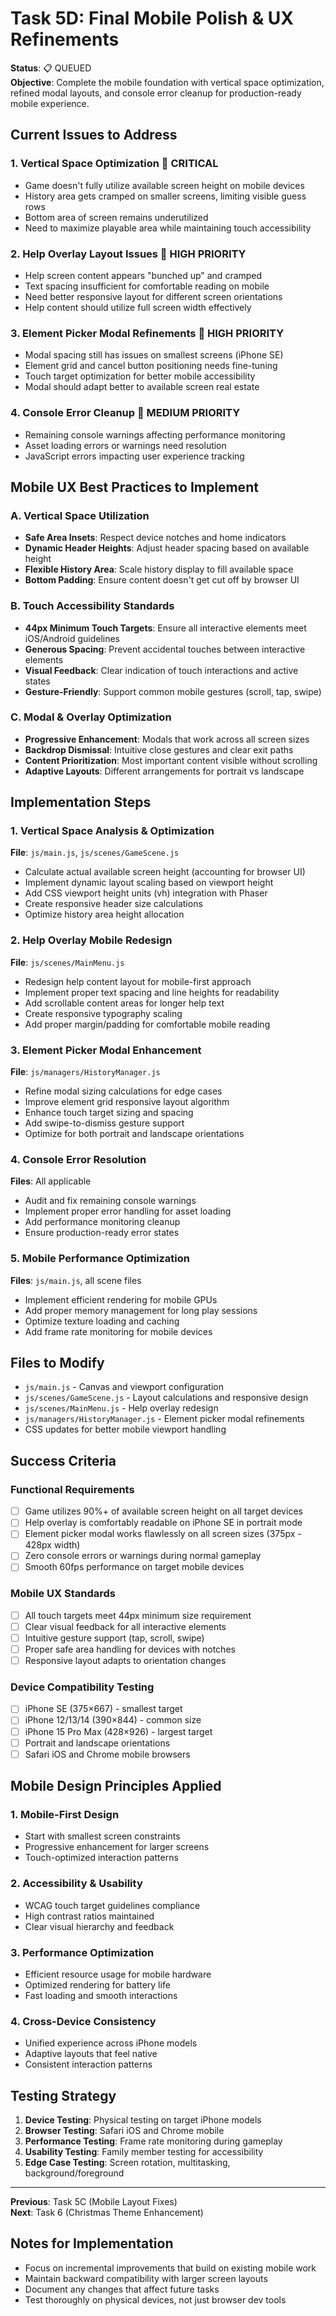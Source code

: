 # Task 5D: Final Mobile Polish & UX Refinements

**Status**: 📋 QUEUED  
**Objective**: Complete the mobile foundation with vertical space optimization, refined modal layouts, and console error cleanup for production-ready mobile experience.

## Current Issues to Address

### 1. Vertical Space Optimization 📱 CRITICAL
- Game doesn't fully utilize available screen height on mobile devices
- History area gets cramped on smaller screens, limiting visible guess rows
- Bottom area of screen remains underutilized
- Need to maximize playable area while maintaining touch accessibility

### 2. Help Overlay Layout Issues 💬 HIGH PRIORITY
- Help screen content appears "bunched up" and cramped
- Text spacing insufficient for comfortable reading on mobile
- Need better responsive layout for different screen orientations
- Help content should utilize full screen width effectively

### 3. Element Picker Modal Refinements 🎯 HIGH PRIORITY
- Modal spacing still has issues on smallest screens (iPhone SE)
- Element grid and cancel button positioning needs fine-tuning
- Touch target optimization for better mobile accessibility
- Modal should adapt better to available screen real estate

### 4. Console Error Cleanup 🔧 MEDIUM PRIORITY
- Remaining console warnings affecting performance monitoring
- Asset loading errors or warnings need resolution
- JavaScript errors impacting user experience tracking

## Mobile UX Best Practices to Implement

### A. Vertical Space Utilization
- **Safe Area Insets**: Respect device notches and home indicators
- **Dynamic Header Heights**: Adjust header spacing based on available height
- **Flexible History Area**: Scale history display to fill available space
- **Bottom Padding**: Ensure content doesn't get cut off by browser UI

### B. Touch Accessibility Standards
- **44px Minimum Touch Targets**: Ensure all interactive elements meet iOS/Android guidelines
- **Generous Spacing**: Prevent accidental touches between interactive elements
- **Visual Feedback**: Clear indication of touch interactions and active states
- **Gesture-Friendly**: Support common mobile gestures (scroll, tap, swipe)

### C. Modal & Overlay Optimization
- **Progressive Enhancement**: Modals that work across all screen sizes
- **Backdrop Dismissal**: Intuitive close gestures and clear exit paths
- **Content Prioritization**: Most important content visible without scrolling
- **Adaptive Layouts**: Different arrangements for portrait vs landscape

## Implementation Steps

### 1. Vertical Space Analysis & Optimization
**File**: `js/main.js`, `js/scenes/GameScene.js`
- Calculate actual available screen height (accounting for browser UI)
- Implement dynamic layout scaling based on viewport height
- Add CSS viewport height units (vh) integration with Phaser
- Create responsive header size calculations
- Optimize history area height allocation

### 2. Help Overlay Mobile Redesign
**File**: `js/scenes/MainMenu.js`
- Redesign help content layout for mobile-first approach
- Implement proper text spacing and line heights for readability
- Add scrollable content areas for longer help text
- Create responsive typography scaling
- Add proper margin/padding for comfortable mobile reading

### 3. Element Picker Modal Enhancement
**File**: `js/managers/HistoryManager.js`
- Refine modal sizing calculations for edge cases
- Improve element grid responsive layout algorithm
- Enhance touch target sizing and spacing
- Add swipe-to-dismiss gesture support
- Optimize for both portrait and landscape orientations

### 4. Console Error Resolution
**Files**: All applicable
- Audit and fix remaining console warnings
- Implement proper error handling for asset loading
- Add performance monitoring cleanup
- Ensure production-ready error states

### 5. Mobile Performance Optimization
**Files**: `js/main.js`, all scene files
- Implement efficient rendering for mobile GPUs
- Add proper memory management for long play sessions
- Optimize texture loading and caching
- Add frame rate monitoring for mobile devices

## Files to Modify
- `js/main.js` - Canvas and viewport configuration
- `js/scenes/GameScene.js` - Layout calculations and responsive design
- `js/scenes/MainMenu.js` - Help overlay redesign
- `js/managers/HistoryManager.js` - Element picker modal refinements
- CSS updates for better mobile viewport handling

## Success Criteria

### Functional Requirements
- [ ] Game utilizes 90%+ of available screen height on all target devices
- [ ] Help overlay is comfortably readable on iPhone SE in portrait mode
- [ ] Element picker modal works flawlessly on all screen sizes (375px - 428px width)
- [ ] Zero console errors or warnings during normal gameplay
- [ ] Smooth 60fps performance on target mobile devices

### Mobile UX Standards
- [ ] All touch targets meet 44px minimum size requirement
- [ ] Clear visual feedback for all interactive elements
- [ ] Intuitive gesture support (tap, scroll, swipe)
- [ ] Proper safe area handling for devices with notches
- [ ] Responsive layout adapts to orientation changes

### Device Compatibility Testing
- [ ] iPhone SE (375×667) - smallest target
- [ ] iPhone 12/13/14 (390×844) - common size  
- [ ] iPhone 15 Pro Max (428×926) - largest target
- [ ] Portrait and landscape orientations
- [ ] Safari iOS and Chrome mobile browsers

## Mobile Design Principles Applied

### 1. **Mobile-First Design**
- Start with smallest screen constraints
- Progressive enhancement for larger screens
- Touch-optimized interaction patterns

### 2. **Accessibility & Usability**
- WCAG touch target guidelines compliance
- High contrast ratios maintained
- Clear visual hierarchy and feedback

### 3. **Performance Optimization**
- Efficient resource usage for mobile hardware
- Optimized rendering for battery life
- Fast loading and smooth interactions

### 4. **Cross-Device Consistency**
- Unified experience across iPhone models
- Adaptive layouts that feel native
- Consistent interaction patterns

## Testing Strategy
1. **Device Testing**: Physical testing on target iPhone models
2. **Browser Testing**: Safari iOS and Chrome mobile
3. **Performance Testing**: Frame rate monitoring during gameplay
4. **Usability Testing**: Family member testing for accessibility
5. **Edge Case Testing**: Screen rotation, multitasking, background/foreground

---
**Previous**: Task 5C (Mobile Layout Fixes)  
**Next**: Task 6 (Christmas Theme Enhancement)

## Notes for Implementation
- Focus on incremental improvements that build on existing mobile work
- Maintain backward compatibility with larger screen layouts
- Document any changes that affect future tasks
- Test thoroughly on physical devices, not just browser dev tools
